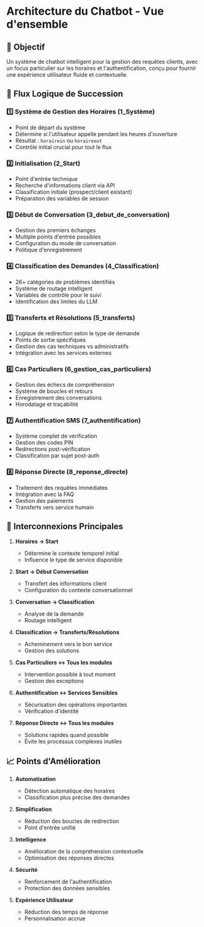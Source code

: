 # Architecture du Chatbot - Vue d'ensemble

## 🎯 Objectif
Un système de chatbot intelligent pour la gestion des requêtes clients, avec un focus particulier sur les horaires et l'authentification, conçu pour fournir une expérience utilisateur fluide et contextuelle.

## 🔄 Flux Logique de Succession

### 1️⃣ Système de Gestion des Horaires (1_Système)
- Point de départ du système
- Détermine si l'utilisateur appelle pendant les heures d'ouverture
- Résultat : `horairein` ou `horaireout`
- Contrôle initial crucial pour tout le flux

### 2️⃣ Initialisation (2_Start)
- Point d'entrée technique
- Recherche d'informations client via API
- Classification initiale (prospect/client existant)
- Préparation des variables de session

### 3️⃣ Début de Conversation (3_debut_de_conversation)
- Gestion des premiers échanges
- Multiple points d'entrée possibles
- Configuration du mode de conversation
- Politique d'enregistrement

### 4️⃣ Classification des Demandes (4_Classification)
- 26+ catégories de problèmes identifiés
- Système de routage intelligent
- Variables de contrôle pour le suivi
- Identification des limites du LLM

### 5️⃣ Transferts et Résolutions (5_transferts)
- Logique de redirection selon le type de demande
- Points de sortie spécifiques
- Gestion des cas techniques vs administratifs
- Intégration avec les services externes

### 6️⃣ Cas Particuliers (6_gestion_cas_particuliers)
- Gestion des échecs de compréhension
- Système de boucles et retours
- Enregistrement des conversations
- Horodatage et traçabilité

### 7️⃣ Authentification SMS (7_authentification)
- Système complet de vérification
- Gestion des codes PIN
- Redirections post-vérification
- Classification par sujet post-auth

### 8️⃣ Réponse Directe (8_reponse_directe)
- Traitement des requêtes immédiates
- Intégration avec la FAQ
- Gestion des paiements
- Transferts vers service humain

## 🔁 Interconnexions Principales

1. **Horaires → Start**
   - Détermine le contexte temporel initial
   - Influence le type de service disponible

2. **Start → Début Conversation**
   - Transfert des informations client
   - Configuration du contexte conversationnel

3. **Conversation → Classification**
   - Analyse de la demande
   - Routage intelligent

4. **Classification → Transferts/Résolutions**
   - Acheminement vers le bon service
   - Gestion des solutions

5. **Cas Particuliers ↔ Tous les modules**
   - Intervention possible à tout moment
   - Gestion des exceptions

6. **Authentification ↔ Services Sensibles**
   - Sécurisation des opérations importantes
   - Vérification d'identité

7. **Réponse Directe ↔ Tous les modules**
   - Solutions rapides quand possible
   - Évite les processus complexes inutiles

## 📈 Points d'Amélioration

1. **Automatisation**
   - Détection automatique des horaires
   - Classification plus précise des demandes

2. **Simplification**
   - Réduction des boucles de redirection
   - Point d'entrée unifié

3. **Intelligence**
   - Amélioration de la compréhension contextuelle
   - Optimisation des réponses directes

4. **Sécurité**
   - Renforcement de l'authentification
   - Protection des données sensibles

5. **Expérience Utilisateur**
   - Réduction des temps de réponse
   - Personnalisation accrue 
